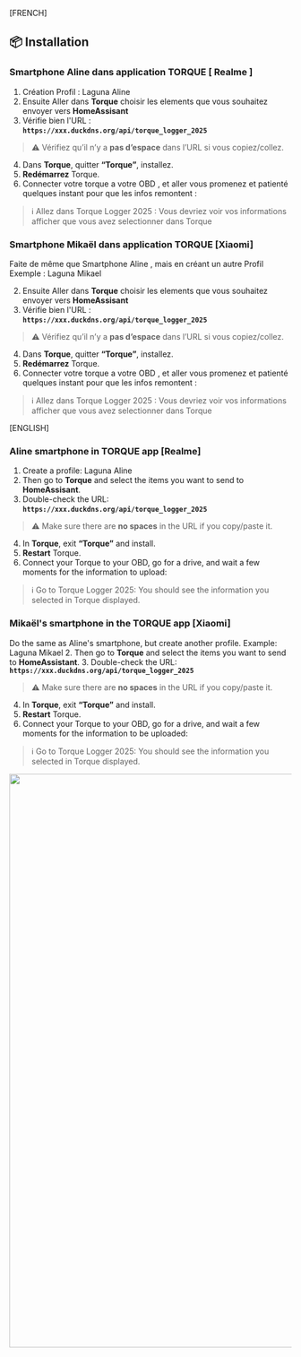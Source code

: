 [FRENCH]
<a id="installation"></a>
## 📦 Installation

### Smartphone Aline dans application TORQUE [ Realme ]
1. Création Profil : Laguna Aline 
2. Ensuite Aller dans **Torque** choisir les elements que vous souhaitez envoyer vers **HomeAssisant**
3. Vérifie bien l'URL  :  
   **`https://xxx.duckdns.org/api/torque_logger_2025`**  
> ⚠️ Vérifiez qu’il n’y a **pas d’espace** dans l’URL si vous copiez/collez.

4. Dans **Torque**, quitter **“Torque”**, installez.
5. **Redémarrez** Torque.
6. Connecter votre torque a votre OBD , et aller vous promenez et patienté quelques instant pour que les infos remontent :

> ℹ️ Allez dans Torque Logger 2025 :
Vous devriez voir vos informations afficher que vous avez selectionner dans Torque

### Smartphone Mikaël dans application TORQUE [Xiaomi]
Faite de même que Smartphone Aline , mais en créant un autre Profil
Exemple : Laguna Mikael

2. Ensuite Aller dans **Torque** choisir les elements que vous souhaitez envoyer vers **HomeAssisant**
3. Vérifie bien l'URL  :  
   **`https://xxx.duckdns.org/api/torque_logger_2025`**  
> ⚠️ Vérifiez qu’il n’y a **pas d’espace** dans l’URL si vous copiez/collez.

4. Dans **Torque**, quitter **“Torque”**, installez.
5. **Redémarrez** Torque.
6. Connecter votre torque a votre OBD , et aller vous promenez et patienté quelques instant pour que les infos remontent :

> ℹ️ Allez dans Torque Logger 2025 :
Vous devriez voir vos informations afficher que vous avez selectionner dans Torque

[ENGLISH]
### Aline smartphone in TORQUE app [Realme]
1. Create a profile: Laguna Aline 
2. Then go to **Torque** and select the items you want to send to **HomeAssisant**.
3. Double-check the URL:  
   **`https://xxx.duckdns.org/api/torque_logger_2025`**
> ⚠️ Make sure there are **no spaces** in the URL if you copy/paste it.

4. In **Torque**, exit **“Torque”** and install.
5. **Restart** Torque.
6. Connect your Torque to your OBD, go for a drive, and wait a few moments for the information to upload:

> ℹ️ Go to Torque Logger 2025:
You should see the information you selected in Torque displayed.

### Mikaël's smartphone in the TORQUE app [Xiaomi]
Do the same as Aline's smartphone, but create another profile.
Example: Laguna Mikael
2. Then go to **Torque** and select the items you want to send to **HomeAssistant**.
3. Double-check the URL:  
   **`https://xxx.duckdns.org/api/torque_logger_2025`**  
   
> ⚠️ Make sure there are **no spaces** in the URL if you copy/paste it.
4. In **Torque**, exit **“Torque”** and install.
5. **Restart** Torque.
6. Connect your Torque to your OBD, go for a drive, and wait a few moments for the information to be uploaded:

> ℹ️ Go to Torque Logger 2025:
You should see the information you selected in Torque displayed.

<p align="center">
  <img src="/docs/images/profil/docs/images/profil/Capture d'écran 2025-09-10 155818.png" alt="profil" width="1024">
</p>
